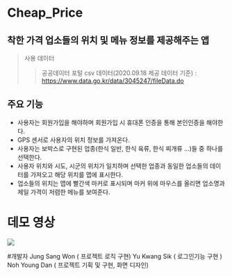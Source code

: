 # Cheap_Price

## 착한 가격 업소들의 위치 및 메뉴 정보를 제공해주는 앱

> 사용 데이터
>   >공공데이터 포털 csv 데이터(2020.09.18 제공 데이터 기준) : <https://www.data.go.kr/data/3045247/fileData.do>

## 주요 기능
* 사용자는 회원가입을 해야하며 회원가입 시 휴대폰 인증을 통해 본인인증을 해야한다.
* GPS 센서로 사용자의 위치 정보를 가져온다.
* 사용자는 보박스로 구현된 업종(한식 일반, 한식 육류, 한식 찌개류 ...)들 중 하나를 선택한다.
* 사용자 위치와 시도, 시군의 위치가 일치하며 선택한 업종과 동일한 업소들의 데이터를 가져오고 해당 위치를 맵에 표시한다.
* 업소들의 위치는 맵에 빨간색 마커로 표시되며 마커 위에 마우스를 올리면 업소명과 제일 가격이 저렴한 메뉴를 보여준다.

# 데모 영상 
<img src="https://user-images.githubusercontent.com/38938145/132532573-0d1e6686-c251-4eec-8974-8d087dd042df.mp4">



#개발자
Jung Sang Won ( 프로젝트 로직 구현)
Yu Kwang Sik  ( 로그인기능 구현 ) 
Noh Young Dan ( 프로젝트 기획 및 구현, 화면 디자인)


